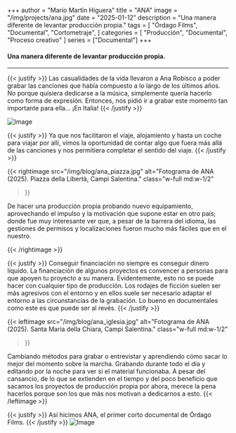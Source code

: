 +++
author = "Mario Martín Higuera"
title = "ANA"
image = "/img/projects/ana.jpg"
date = "2025-01-12"
description = "Una manera diferente de levantar producción propia."
tags = [
    "Órdago Films",
    "Documental",
    "Cortometraje",
]
categories = [
    "Producción",
    "Documental",
    "Proceso creativo"
]
series = ["Documental"]
+++

#### Una manera diferente de levantar producción propia.
---

{{< justify >}}
Las casualidades de la vida llevaron a Ana Robisco a poder grabar las canciones que había compuesto a lo largo de los últimos años. No porque quisiera dedicarse a la música, simplemente quería hacerlo como forma de expresión. Entonces, nos pidió ir a grabar este momento tan importante para ella… ¡En Italia!
{{< /justify >}}

![Image](/img/blog/ana.jpg)

{{< justify >}}
Ya que nos facilitaron el viaje, alojamiento y hasta un coche para viajar por allí, vimos la oportunidad de contar algo que fuera más allá de las canciones y nos permitiera completar el sentido del viaje.
{{< /justify >}}


<!--(w: 1/2, 1/3, 1/4, 1/5)-->
{{< rightimage src="/img/blog/ana_piazza.jpg" alt="Fotograma de ANA (2025). Piazza della Libertà, Campi Salentina." 
    class="w-full md:w-1/2"
>}}
<!--Acompaño este párrafo con foto de origen o foto de bichos?? -->
De hacer una producción propia probando nuevo equipamiento, aprovechando el impulso y la motivación que supone estar en otro país; donde fue muy interesante ver que, a pesar de la barrera del idioma, las gestiones de permisos y localizaciones fueron mucho más fáciles que en el nuestro.

{{< /rightimage >}}

{{< justify >}}
Conseguir financiación no siempre es conseguir dinero líquido. La financiación de algunos proyectos es convencer a personas para que apoyen tu proyecto a su manera. Evidentemente, esto no se puede hacer con cualquier tipo de producción. Los rodajes de ficción suelen ser más agresivos con el entorno y en ellos suele ser necesario adaptar el entorno a las circunstancias de la grabación. Lo bueno en documentales como este es que puede ser al revés.
{{< /justify >}}


{{< leftimage src="/img/blog/ana_iglesia.jpg" alt="Fotograma de ANA (2025). Santa Maria della Chiara, Campi Salentina." 
    class="w-full md:w-1/2"
>}}
<!---->
Cambiando métodos para grabar o entrevistar y aprendiendo cómo sacar lo mejor del momento sobre la marcha. Grabando durante todo el día y editando por la noche para ver si el material funcionaba. A pesar del cansancio, de lo que se extienden en el tiempo y del poco beneficio que sacamos los proyectos de producción propia por ahora, merece la pena hacerlos porque son los que más nos motivan a dedicarnos a esto.
{{< /leftimage >}}

{{< justify >}}
Así hicimos ANA, el primer corto documental de Órdago Films.
{{< /justify >}}
![Image](/img/blog/cartel_ana.jpg)
